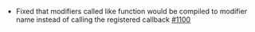 - Fixed that modifiers called like function would be compiled to modifier name instead of calling the registered callback [#1100](https://github.com/smarty-php/smarty/issues/1100)
